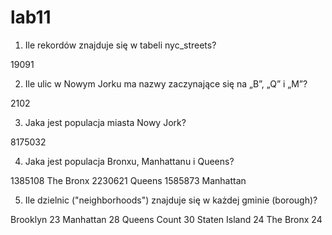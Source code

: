 # lab11

1. Ile rekordów znajduje się w tabeli nyc_streets?

19091

2. Ile ulic w Nowym Jorku ma nazwy zaczynające się na „B”, „Q” i „M”?

2102

3. Jaka jest populacja miasta Nowy Jork?

8175032

4. Jaka jest populacja Bronxu, Manhattanu i Queens?

1385108	The Bronx
2230621 Queens
1585873 Manhattan

5. Ile dzielnic ("neighborhoods") znajduje się w każdej gminie (borough)?

Brooklyn 23
Manhattan 28
Queens Count 30
Staten Island 24
The Bronx 24

